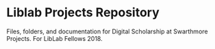 # Liblab Projects Repository

Files, folders, and documentation for Digital Scholarship at Swarthmore Projects. For LibLab Fellows 2018.